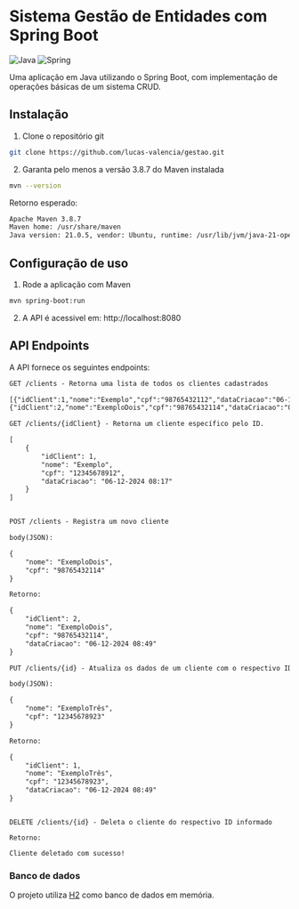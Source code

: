 # Sistema Gestão de Entidades com Spring Boot

![Java](https://img.shields.io/badge/java-%23ED8B00.svg?style=for-the-badge&logo=openjdk&logoColor=white)
![Spring](https://img.shields.io/badge/spring-%236DB33F.svg?style=for-the-badge&logo=spring&logoColor=white)

Uma aplicação em Java utilizando o Spring Boot, com implementação de operações básicas de um sistema CRUD.

## Instalação

1. Clone o repositório git

```bash
git clone https://github.com/lucas-valencia/gestao.git
```

2. Garanta pelo menos a versão 3.8.7 do Maven instalada
```bash
mvn --version
```

Retorno esperado:

```markdown
Apache Maven 3.8.7
Maven home: /usr/share/maven
Java version: 21.0.5, vendor: Ubuntu, runtime: /usr/lib/jvm/java-21-openjdk-amd64
```


## Configuração de uso

1. Rode a aplicação com Maven

```bash
mvn spring-boot:run
```

2. A API é acessivel em: http://localhost:8080

## API Endpoints

A API fornece os seguintes endpoints:

```markdown
GET /clients - Retorna uma lista de todos os clientes cadastrados

[{"idClient":1,"nome":"Exemplo","cpf":"98765432112","dataCriacao":"06-12-2024 08:49"},
{"idClient":2,"nome":"ExemploDois","cpf":"98765432114","dataCriacao":"06-12-2024 08:49"}]

```

```markdown
GET /clients/{idClient} - Retorna um cliente específico pelo ID.

[
    {
        "idClient": 1,
        "nome": "Exemplo",
        "cpf": "12345678912",
        "dataCriacao": "06-12-2024 08:17"
    }
]

```

```markdown

POST /clients - Registra um novo cliente

body(JSON):

{
    "nome": "ExemploDois",
    "cpf": "98765432114"
}

Retorno:

{
    "idClient": 2,
    "nome": "ExemploDois",
    "cpf": "98765432114",
    "dataCriacao": "06-12-2024 08:49"
}

```

```markdown
PUT /clients/{id} - Atualiza os dados de um cliente com o respectivo ID

body(JSON):

{
    "nome": "ExemploTrês",
    "cpf": "12345678923"
}

Retorno:

{
    "idClient": 1,
    "nome": "ExemploTrês",
    "cpf": "12345678923",
    "dataCriacao": "06-12-2024 08:49"
}

```
```markdonw

DELETE /clients/{id} - Deleta o cliente do respectivo ID informado

Retorno:

Cliente deletado com sucesso!

```

### Banco de dados

O projeto utiliza [H2](https://h2database.com/html/main.html) como banco de dados em memória.

